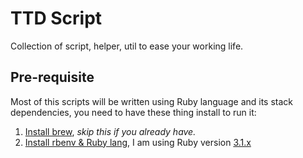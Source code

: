 # TTD Script

Collection of script, helper, util to ease your working life.

## Pre-requisite

Most of this scripts will be written using Ruby language and its stack dependencies, you need to have these thing install to run it:

1. [Install brew](https://brew.sh/), _skip this if you already have._
2. [Install rbenv & Ruby lang](https://www.digitalocean.com/community/tutorials/how-to-install-ruby-on-rails-with-rbenv-on-macos), I am using Ruby version [3.1.x](https://www.ruby-lang.org/en/news/2022/04/12/ruby-3-1-2-released/)

